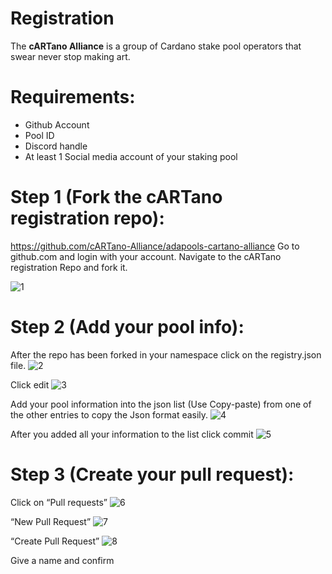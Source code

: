 # Registration


The **cARTano Alliance** is a group of Cardano stake pool operators that swear never stop making art.

# Requirements:
- Github Account
- Pool ID
- Discord handle
- At least 1 Social media account of your staking pool


# Step 1 (Fork the cARTano registration repo):
https://github.com/cARTano-Alliance/adapools-cartano-alliance
Go to github.com and login with your account.
Navigate to the cARTano registration Repo and fork it.

![1](https://user-images.githubusercontent.com/7429306/138784111-fe90bc3f-48ae-4352-b15a-ae8e4f135a75.png)

# Step 2 (Add your pool info):
After the repo has been forked in your namespace click on the registry.json file.
![2](https://user-images.githubusercontent.com/7429306/138784251-28a92109-eac6-4495-b342-9071fd1a09a0.png)

Click edit
![3](https://user-images.githubusercontent.com/7429306/138784260-98b8323c-9738-455e-86a6-24287a67335a.png)

Add your pool information into the json list (Use Copy-paste) from one of the other entries to copy the Json format easily.
![4](https://user-images.githubusercontent.com/7429306/138784265-597e5a53-381a-4a2e-960b-35db8d8a1b53.png)

After you added all your information to the list click commit
![5](https://user-images.githubusercontent.com/7429306/138784275-c73599d0-1cd7-494c-9338-57009a57cdea.png)


# Step 3 (Create your pull request):
Click on “Pull requests”
![6](https://user-images.githubusercontent.com/7429306/138784285-e118c219-3e3b-4081-96af-ae056d9591f5.png)

“New Pull Request”
![7](https://user-images.githubusercontent.com/7429306/138784293-430fd043-6378-4a7d-a431-6fed87f3e868.png)

“Create Pull Request”
![8](https://user-images.githubusercontent.com/7429306/138784297-52ec0d5b-77d6-4a55-9914-32220148d74c.png)

Give a name and confirm

